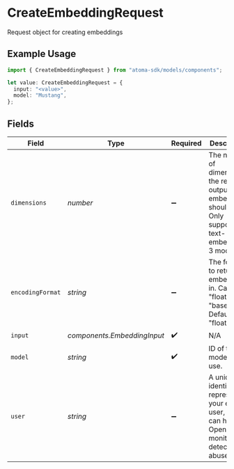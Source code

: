 # CreateEmbeddingRequest

Request object for creating embeddings

## Example Usage

```typescript
import { CreateEmbeddingRequest } from "atoma-sdk/models/components";

let value: CreateEmbeddingRequest = {
  input: "<value>",
  model: "Mustang",
};
```

## Fields

| Field                                                                                                            | Type                                                                                                             | Required                                                                                                         | Description                                                                                                      |
| ---------------------------------------------------------------------------------------------------------------- | ---------------------------------------------------------------------------------------------------------------- | ---------------------------------------------------------------------------------------------------------------- | ---------------------------------------------------------------------------------------------------------------- |
| `dimensions`                                                                                                     | *number*                                                                                                         | :heavy_minus_sign:                                                                                               | The number of dimensions the resulting output embeddings should have.<br/>Only supported in text-embedding-3 models. |
| `encodingFormat`                                                                                                 | *string*                                                                                                         | :heavy_minus_sign:                                                                                               | The format to return the embeddings in. Can be "float" or "base64".<br/>Defaults to "float"                      |
| `input`                                                                                                          | *components.EmbeddingInput*                                                                                      | :heavy_check_mark:                                                                                               | N/A                                                                                                              |
| `model`                                                                                                          | *string*                                                                                                         | :heavy_check_mark:                                                                                               | ID of the model to use.                                                                                          |
| `user`                                                                                                           | *string*                                                                                                         | :heavy_minus_sign:                                                                                               | A unique identifier representing your end-user, which can help OpenAI to monitor and detect abuse.               |